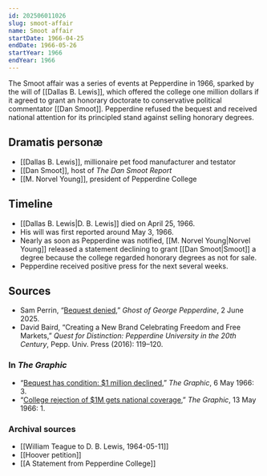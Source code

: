 ```yaml
---
id: 202506011026
slug: smoot-affair
name: Smoot affair
startDate: 1966-04-25
endDate: 1966-05-26
startYear: 1966
endYear: 1966
---
```

The Smoot affair was a series of events at Pepperdine in 1966, sparked by the will of [[Dallas B. Lewis]], which offered the college one million dollars if it agreed to grant an honorary doctorate to conservative political commentator [[Dan Smoot]]. Pepperdine refused the bequest and received national attention for its principled stand against selling honorary degrees.

## Dramatis personæ
- [[Dallas B. Lewis]], millionaire pet food manufacturer and testator
- [[Dan Smoot]], host of *The Dan Smoot Report*
- [[M. Norvel Young]], president of Pepperdine College

## Timeline
- [[Dallas B. Lewis|D. B. Lewis]] died on April 25, 1966.
- His will was first reported around May 3, 1966.
- Nearly as soon as Pepperdine was notified, [[M. Norvel Young|Norvel Young]] released a statement declining to grant [[Dan Smoot|Smoot]] a degree because the college regarded honorary degrees as not for sale.
- Pepperdine received positive press for the next several weeks.

## Sources
- Sam Perrin, “[Bequest denied](https://gogp.substack.com/p/bequest-denied),” *Ghost of George Pepperdine*, 2 June 2025.
- David Baird, “Creating a New Brand Celebrating Freedom and Free Markets,” *Quest for Distinction: Pepperdine University in the 20th Century*, Pepp. Univ. Press (2016): 119–120.
### In *The Graphic*
- “[Bequest has condition: $1 million declined](https://pepperdine.quartexcollections.com/Documents/Detail/the-graphic/94107?item=97530),” *The Graphic*, 6 May 1966: 3.
- “[College rejection of $1M gets national coverage](https://pepperdine.quartexcollections.com/Documents/Detail/the-graphic/94108),” *The Graphic*, 13 May 1966: 1.
### Archival sources
- [[William Teague to D. B. Lewis, 1964-05-11]]
- [[Hoover petition]]
- [[A Statement from Pepperdine College]]